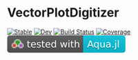 # VectorPlotDigitizer

[![Stable](https://img.shields.io/badge/docs-stable-blue.svg)](https://pmc4.github.io/VectorPlotDigitizer.jl/stable/)
[![Dev](https://img.shields.io/badge/docs-dev-blue.svg)](https://pmc4.github.io/VectorPlotDigitizer.jl/dev/)
[![Build Status](https://github.com/pmc4/VectorPlotDigitizer.jl/actions/workflows/CI.yml/badge.svg?branch=main)](https://github.com/pmc4/VectorPlotDigitizer.jl/actions/workflows/CI.yml?query=branch%3Amain)
[![Coverage](https://codecov.io/gh/pmc4/VectorPlotDigitizer.jl/branch/main/graph/badge.svg)](https://codecov.io/gh/pmc4/VectorPlotDigitizer.jl)
[![Aqua](https://raw.githubusercontent.com/JuliaTesting/Aqua.jl/master/badge.svg)](https://github.com/JuliaTesting/Aqua.jl)

